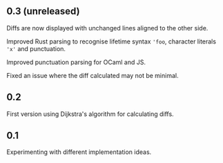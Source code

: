## 0.3 (unreleased)

Diffs are now displayed with unchanged lines aligned to the other side.

Improved Rust parsing to recognise lifetime syntax `'foo`, character
literals `'x'` and punctuation.

Improved punctuation parsing for OCaml and JS.

Fixed an issue where the diff calculated may not be minimal.

## 0.2

First version using Dijkstra's algorithm for calculating diffs.

## 0.1

Experimenting with different implementation ideas.
